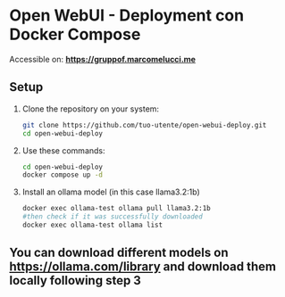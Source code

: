 # Open WebUI - Deployment con Docker Compose

Accessible on: **https://gruppof.marcomelucci.me**

## Setup

1. Clone the repository on your system:
   ```bash
   git clone https://github.com/tuo-utente/open-webui-deploy.git
   cd open-webui-deploy
2. Use these commands:
   ```bash
   cd open-webui-deploy
   docker compose up -d
3. Install an ollama model (in this case llama3.2:1b)
   ```bash
   docker exec ollama-test ollama pull llama3.2:1b
   #then check if it was successfully downloaded
   docker exec ollama-test ollama list

## You can download different models on https://ollama.com/library and download them locally following step 3
